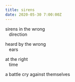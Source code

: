 ```yaml
---
title: sirens
date: 2020-05-30 7:00:00Z
---
```


sirens in the wrong  
&nbsp;&nbsp;&nbsp;direction  

heard by the wrong  
&nbsp;&nbsp;&nbsp;ears  

at the right  
&nbsp;&nbsp;&nbsp;time  

a battle cry against themselves  
